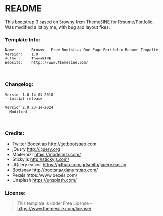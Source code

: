 # README
This bootstrap 3 based on Browny from ThemeSINE for Resume/Portfolio.
Was modified a lot by me, with bug and layout fixes.

### Template Info:
```
Name: 		Browny - Free Bootstrap One Page Portfolio Resume Tempalte
Version: 	1.0
Author: 	ThemeSINE
Website: 	https://www.themesine.com/
```

<br>

### Changelog:
```
Version 1.0 14-05-2018
- initial release
```

```
Version 2.0 23-14-2024
- Modified
```

<br>

### Credits:
- Twitter Bootstrap http://getbootstrap.com
- jQuery http://jquery.org
- Modernizr https://modernizr.com/
- Sticky.js http://stickyjs.com/
- JQuery easing https://github.com/gdsmith/jquery.easing
- Bootsnav http://bootsnav.danurstrap.com/
- Pexels https://www.pexels.com/
- Unsplash https://unsplash.com/

### License:
> This template is under Free License - https://www.themesine.com/license/

